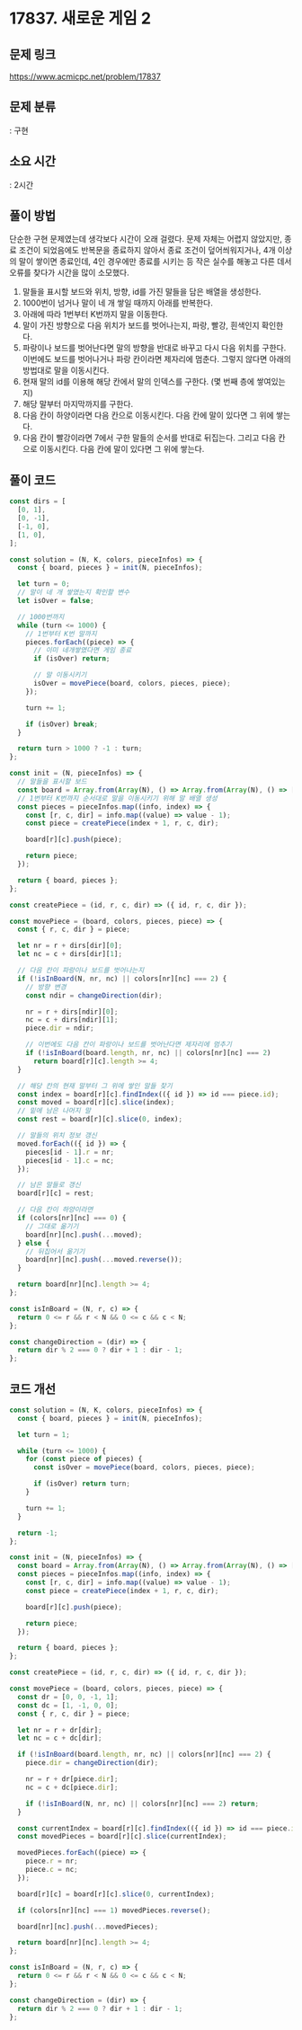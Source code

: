 # 17837. 새로운 게임 2

## 문제 링크

https://www.acmicpc.net/problem/17837

## 문제 분류

: 구현

## 소요 시간

: 2시간

## 풀이 방법

단순한 구현 문제였는데 생각보다 시간이 오래 걸렸다. 문제 자체는 어렵지 않았지만, 종료 조건이 되었음에도 반복문을 종료하지 않아서 종료 조건이 덮어씌워지거나, 4개 이상의 말이 쌓이면 종료인데, 4인 경우에만 종료를 시키는 등 작은 실수를 해놓고 다른 데서 오류를 찾다가 시간을 많이 소모했다.

1. 말들을 표시할 보드와 위치, 방향, id를 가진 말들을 담은 배열을 생성한다.
2. 1000번이 넘거나 말이 네 개 쌓일 때까지 아래를 반복한다.
3. 아래에 따라 1번부터 K번까지 말을 이동한다.
4. 말이 가진 방향으로 다음 위치가 보드를 벗어나는지, 파랑, 빨강, 흰색인지 확인한다.
5. 파랑이나 보드를 벗어난다면 말의 방향을 반대로 바꾸고 다시 다음 위치를 구한다. 이번에도 보드를 벗어나거나 파랑 칸이라면 제자리에 멈춘다. 그렇지 않다면 아래의 방법대로 말을 이동시킨다.
6. 현재 말의 id를 이용해 해당 칸에서 말의 인덱스를 구한다. (몇 번째 층에 쌓여있는지)
7. 해당 말부터 마지막까지를 구한다.
8. 다음 칸이 하양이라면 다음 칸으로 이동시킨다. 다음 칸에 말이 있다면 그 위에 쌓는다.
9. 다음 칸이 빨강이라면 7에서 구한 말들의 순서를 반대로 뒤집는다. 그리고 다음 칸으로 이동시킨다. 다음 칸에 말이 있다면 그 위에 쌓는다.

## 풀이 코드

```js
const dirs = [
  [0, 1],
  [0, -1],
  [-1, 0],
  [1, 0],
];

const solution = (N, K, colors, pieceInfos) => {
  const { board, pieces } = init(N, pieceInfos);

  let turn = 0;
  // 말이 네 개 쌓였는지 확인할 변수
  let isOver = false;

  // 1000번까지
  while (turn <= 1000) {
    // 1번부터 K번 말까지
    pieces.forEach((piece) => {
      // 이미 네개쌓였다면 게임 종료
      if (isOver) return;

      // 말 이동시키기
      isOver = movePiece(board, colors, pieces, piece);
    });

    turn += 1;

    if (isOver) break;
  }

  return turn > 1000 ? -1 : turn;
};

const init = (N, pieceInfos) => {
  // 말들을 표시할 보드
  const board = Array.from(Array(N), () => Array.from(Array(N), () => []));
  // 1번부터 K번까지 순서대로 말을 이동시키기 위해 말 배열 생성
  const pieces = pieceInfos.map((info, index) => {
    const [r, c, dir] = info.map((value) => value - 1);
    const piece = createPiece(index + 1, r, c, dir);

    board[r][c].push(piece);

    return piece;
  });

  return { board, pieces };
};

const createPiece = (id, r, c, dir) => ({ id, r, c, dir });

const movePiece = (board, colors, pieces, piece) => {
  const { r, c, dir } = piece;

  let nr = r + dirs[dir][0];
  let nc = c + dirs[dir][1];

  // 다음 칸이 파랑이나 보드를 벗어나는지
  if (!isInBoard(N, nr, nc) || colors[nr][nc] === 2) {
    // 방향 변경
    const ndir = changeDirection(dir);

    nr = r + dirs[ndir][0];
    nc = c + dirs[ndir][1];
    piece.dir = ndir;

    // 이번에도 다음 칸이 파랑이나 보드를 벗어난다면 제자리에 멈추기
    if (!isInBoard(board.length, nr, nc) || colors[nr][nc] === 2)
      return board[r][c].length >= 4;
  }

  // 해당 칸의 현재 말부터 그 위에 쌓인 말들 찾기
  const index = board[r][c].findIndex(({ id }) => id === piece.id);
  const moved = board[r][c].slice(index);
  // 밑에 남은 나머지 말
  const rest = board[r][c].slice(0, index);

  // 말들의 위치 정보 갱신
  moved.forEach(({ id }) => {
    pieces[id - 1].r = nr;
    pieces[id - 1].c = nc;
  });

  // 남은 말들로 갱신
  board[r][c] = rest;

  // 다음 칸이 하양이라면
  if (colors[nr][nc] === 0) {
    // 그대로 옮기기
    board[nr][nc].push(...moved);
  } else {
    // 뒤집어서 옮기기
    board[nr][nc].push(...moved.reverse());
  }

  return board[nr][nc].length >= 4;
};

const isInBoard = (N, r, c) => {
  return 0 <= r && r < N && 0 <= c && c < N;
};

const changeDirection = (dir) => {
  return dir % 2 === 0 ? dir + 1 : dir - 1;
};
```

## 코드 개선

```js
const solution = (N, K, colors, pieceInfos) => {
  const { board, pieces } = init(N, pieceInfos);

  let turn = 1;

  while (turn <= 1000) {
    for (const piece of pieces) {
      const isOver = movePiece(board, colors, pieces, piece);

      if (isOver) return turn;
    }

    turn += 1;
  }

  return -1;
};

const init = (N, pieceInfos) => {
  const board = Array.from(Array(N), () => Array.from(Array(N), () => []));
  const pieces = pieceInfos.map((info, index) => {
    const [r, c, dir] = info.map((value) => value - 1);
    const piece = createPiece(index + 1, r, c, dir);

    board[r][c].push(piece);

    return piece;
  });

  return { board, pieces };
};

const createPiece = (id, r, c, dir) => ({ id, r, c, dir });

const movePiece = (board, colors, pieces, piece) => {
  const dr = [0, 0, -1, 1];
  const dc = [1, -1, 0, 0];
  const { r, c, dir } = piece;

  let nr = r + dr[dir];
  let nc = c + dc[dir];

  if (!isInBoard(board.length, nr, nc) || colors[nr][nc] === 2) {
    piece.dir = changeDirection(dir);

    nr = r + dr[piece.dir];
    nc = c + dc[piece.dir];

    if (!isInBoard(N, nr, nc) || colors[nr][nc] === 2) return;
  }

  const currentIndex = board[r][c].findIndex(({ id }) => id === piece.id);
  const movedPieces = board[r][c].slice(currentIndex);

  movedPieces.forEach((piece) => {
    piece.r = nr;
    piece.c = nc;
  });

  board[r][c] = board[r][c].slice(0, currentIndex);

  if (colors[nr][nc] === 1) movedPieces.reverse();

  board[nr][nc].push(...movedPieces);

  return board[nr][nc].length >= 4;
};

const isInBoard = (N, r, c) => {
  return 0 <= r && r < N && 0 <= c && c < N;
};

const changeDirection = (dir) => {
  return dir % 2 === 0 ? dir + 1 : dir - 1;
};
```
